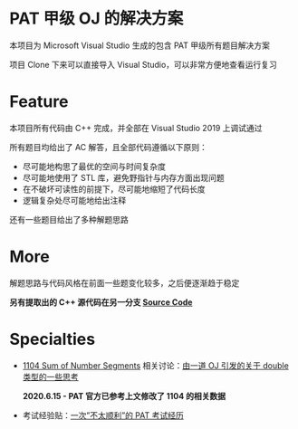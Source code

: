 # PAT 甲级 OJ 的解决方案

本项目为 Microsoft Visual Studio 生成的包含 PAT 甲级所有题目解决方案

项目 Clone 下来可以直接导入 Visual Studio，可以非常方便地查看运行复习

# Feature

本项目所有代码由 C++ 完成，并全部在 Visual Studio 2019 上调试通过

所有题目均给出了 AC 解答，且全部代码遵循以下原则：

- 尽可能地构思了最优的空间与时间复杂度
- 尽可能地使用了 STL 库，避免野指针与内存方面出现问题
- 在不破坏可读性的前提下，尽可能地缩短了代码长度
- 逻辑复杂处尽可能地给出注释

还有一些题目给出了多种解题思路

# More

解题思路与代码风格在前面一些题变化较多，之后便逐渐趋于稳定

**另有提取出的 C++ 源代码在另一分支 [Source Code ](https://github.com/bipy/PAT-Advanced-Level-Practice/tree/source)**

 

# Specialties

- [1104 Sum of Number Segments](https://pintia.cn/problem-sets/994805342720868352/problems/994805363914686464) 相关讨论：[由一道 OJ 引发的关于 double 类型的一些思考](https://blog.zhengrh.com/post/about-double/)

    **2020.6.15 - PAT 官方已参考上文修改了 1104 的相关数据**

- 考试经验贴：[一次”不太顺利”的 PAT 考试经历](https://blog.zhengrh.com/post/pat-20190908/)